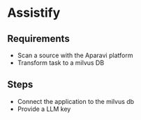 # Assistify

## Requirements

 - Scan a source with the Aparavi platform
 - Transform task to a milvus DB

## Steps

 - Connect the application to the milvus db
 - Provide a LLM key

